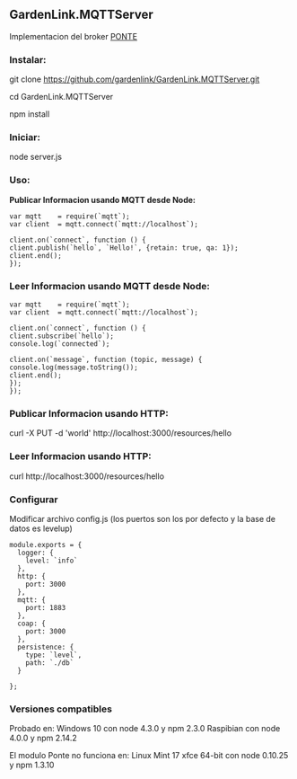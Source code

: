 ## GardenLink.MQTTServer

Implementacion del broker [PONTE](https://github.com/eclipse/ponte)

### Instalar:

git clone https://github.com/gardenlink/GardenLink.MQTTServer.git

cd GardenLink.MQTTServer

npm install


### Iniciar:

node server.js



### Uso:


**Publicar Informacion usando MQTT desde Node:**

    var mqtt    = require(`mqtt`);
    var client  = mqtt.connect(`mqtt://localhost`);

    client.on(`connect`, function () {
    client.publish(`hello`, `Hello!`, {retain: true, qa: 1});
    client.end();
    });

### Leer Informacion usando MQTT desde Node:
		
    var mqtt    = require(`mqtt`);
    var client  = mqtt.connect(`mqtt://localhost`);

    client.on(`connect`, function () {
    client.subscribe(`hello`);
    console.log(`connected`);

    client.on(`message`, function (topic, message) {
    console.log(message.toString());
    client.end();
    });
    });
        

### Publicar Informacion usando HTTP:

curl -X PUT -d 'world' http://localhost:3000/resources/hello

### Leer Informacion usando HTTP:

curl http://localhost:3000/resources/hello


### Configurar

Modificar archivo config.js (los puertos son los por defecto y la base de datos es levelup)

    module.exports = {
      logger: {
        level: `info`
      },
      http: {
        port: 3000
      },
      mqtt: {
        port: 1883
      },
      coap: {
        port: 3000
      },
      persistence: {
        type: `level`,	
        path: `./db`	
      }

    };

### Versiones compatibles

Probado en:
	Windows 10 con node 4.3.0 y npm 2.3.0
    Raspibian con node 4.0.0 y npm 2.14.2
    
El modulo Ponte no funciona en:
	Linux Mint 17 xfce 64-bit con node 0.10.25 y npm 1.3.10
    
    





